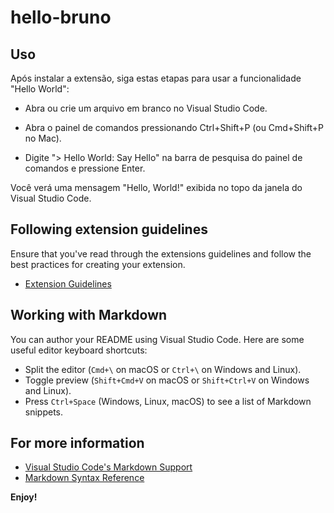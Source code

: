 # hello-bruno

## Uso

Após instalar a extensão, siga estas etapas para usar a funcionalidade "Hello World":

* Abra ou crie um arquivo em branco no Visual Studio Code.

* Abra o painel de comandos pressionando Ctrl+Shift+P (ou Cmd+Shift+P no Mac).

* Digite "> Hello World: Say Hello" na barra de pesquisa do painel de comandos e pressione Enter.

Você verá uma mensagem "Hello, World!" exibida no topo da janela do Visual Studio Code.

## Following extension guidelines

Ensure that you've read through the extensions guidelines and follow the best practices for creating your extension.

* [Extension Guidelines](https://code.visualstudio.com/api/references/extension-guidelines)

## Working with Markdown

You can author your README using Visual Studio Code. Here are some useful editor keyboard shortcuts:

* Split the editor (`Cmd+\` on macOS or `Ctrl+\` on Windows and Linux).
* Toggle preview (`Shift+Cmd+V` on macOS or `Shift+Ctrl+V` on Windows and Linux).
* Press `Ctrl+Space` (Windows, Linux, macOS) to see a list of Markdown snippets.

## For more information

* [Visual Studio Code's Markdown Support](http://code.visualstudio.com/docs/languages/markdown)
* [Markdown Syntax Reference](https://help.github.com/articles/markdown-basics/)

**Enjoy!**
